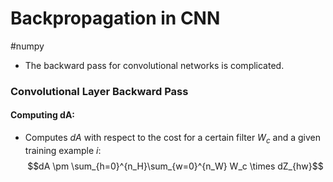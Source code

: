 ---
---

# Backpropagation in CNN
#numpy
- The backward pass for convolutional networks is complicated.

### Convolutional Layer Backward Pass
#### Computing dA:
- Computes $dA$ with respect to the cost for a certain filter $W_c$ and a given training example $i$:
	$$dA \pm \sum_{h=0}^{n_H}\sum_{w=0}^{n_W} W_c \times dZ_{hw}$$